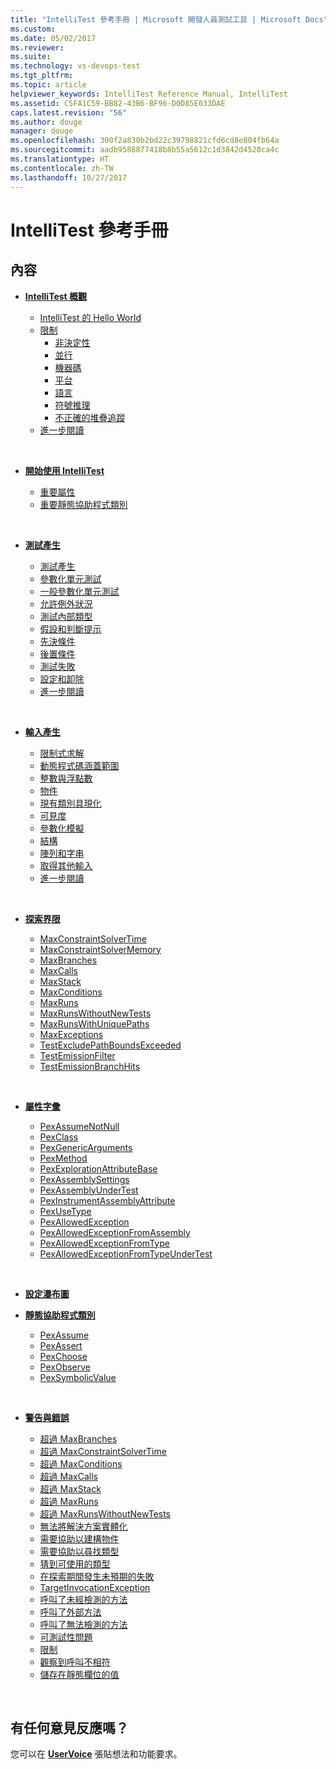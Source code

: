 ```yaml
---
title: "IntelliTest 參考手冊 | Microsoft 開發人員測試工具 | Microsoft Docs"
ms.custom: 
ms.date: 05/02/2017
ms.reviewer: 
ms.suite: 
ms.technology: vs-devops-test
ms.tgt_pltfrm: 
ms.topic: article
helpviewer_keywords: IntelliTest Reference Manual, IntelliTest
ms.assetid: C5FA1C59-BB82-43B6-BF96-D0D85E033DAE
caps.latest.revision: "56"
ms.author: douge
manager: douge
ms.openlocfilehash: 300f2a830b2bd22c39798821cfd6cd8e804fb64a
ms.sourcegitcommit: aadb9588877418b8b55a5612c1d3842d4520ca4c
ms.translationtype: HT
ms.contentlocale: zh-TW
ms.lasthandoff: 10/27/2017
---
```

# <a name="intellitest-reference-manual"></a>IntelliTest 參考手冊

## <a name="contents"></a>內容

* **[IntelliTest 概觀](introduction.md)**
  - [IntelliTest 的 Hello World](introduction.md#hello-world)
  - [限制](introduction.md#limitations)
    * [非決定性](introduction.md#nondeterminism)
    * [並行](introduction.md#concurrency)
    * [機器碼](introduction.md#native-code)
    * [平台](introduction.md#platform)
    * [語言](introduction.md#language)
    * [符號推理](introduction.md#symbolic-reasoning)
    * [不正確的堆疊追蹤](introduction.md#incorrect-stack)
  - [進一步閱讀](introduction.md#further-reading)<p>&nbsp;</p>

* **[開始使用 IntelliTest](getting-started.md)**
  - [重要屬性](getting-started.md#important-attributes)
  - [重要靜態協助程式類別](getting-started.md#helper-classes)<p>&nbsp;</p>
 
* **[測試產生](test-generation.md)**
  - [測試產生](test-generation.md#test-generators)
  - [參數化單元測試](test-generation.md#parameterized-unit-testing)
  - [一般參數化單元測試](test-generation.md#generic-parameterized)
  - [允許例外狀況](test-generation.md#allowing-exceptions)
  - [測試內部類型](test-generation.md#internal-types)
  - [假設和判斷提示](test-generation.md#assumptions-and-assertions)
  - [先決條件](test-generation.md#precondition)
  - [後置條件](test-generation.md#postcondition)
  - [測試失敗](test-generation.md#test-failures)
  - [設定和卸除](test-generation.md#setup-teardown)
  - [進一步閱讀](test-generation.md#further-reading)<p>&nbsp;</p>

* **[輸入產生](input-generation.md)**
  - [限制式求解](input-generation.md#constraint-solver)
  - [動態程式碼涵蓋範圍](input-generation.md#dynamic-code-coverage)
  - [整數與浮點數](input-generation.md#integers-and-floats)
  - [物件](input-generation.md#objects)
  - [現有類別具現化](input-generation.md#existing-classes)
  - [可見度](input-generation.md#visibility)
  - [參數化模擬](input-generation.md#parameterized-mocks)
  - [結構](input-generation.md#structs)
  - [陣列和字串](input-generation.md#arrays-and-strings)
  - [取得其他輸入](input-generation.md#additional-inputs)
  - [進一步閱讀](input-generation.md#further-reading)<p>&nbsp;</p>

* **[探索界限](exploration-bounds.md)**
  - [MaxConstraintSolverTime](exploration-bounds.md#maxconstraintsolvertime)
  - [MaxConstraintSolverMemory](exploration-bounds.md#maxconstraintsolvermemory)
  - [MaxBranches](exploration-bounds.md#maxbranches)
  - [MaxCalls](exploration-bounds.md#maxcalls)
  - [MaxStack](exploration-bounds.md#maxstack)
  - [MaxConditions](exploration-bounds.md#maxconditions)
  - [MaxRuns](exploration-bounds.md#maxruns)
  - [MaxRunsWithoutNewTests](exploration-bounds.md#maxrunswithoutnewtests)
  - [MaxRunsWithUniquePaths](exploration-bounds.md#maxrunswithuniquepaths)
  - [MaxExceptions](exploration-bounds.md#maxexceptions)
  - [TestExcludePathBoundsExceeded](exploration-bounds.md#testexcludepathboundsexceeded)
  - [TestEmissionFilter](exploration-bounds.md#testemissionfilter)
  - [TestEmissionBranchHits](exploration-bounds.md#testemissionbranchhits)<p>&nbsp;</p>

* **[屬性字彙](attribute-glossary.md)**
  - [PexAssumeNotNull](attribute-glossary.md#pexassumenotnull)
  - [PexClass](attribute-glossary.md#pexclass)
  - [PexGenericArguments](attribute-glossary.md#pexgenericarguments)
  - [PexMethod](attribute-glossary.md#pexmethod)
  - [PexExplorationAttributeBase](attribute-glossary.md#pexexplorationattributebase)
  - [PexAssemblySettings](attribute-glossary.md#pexassemblysettings)
  - [PexAssemblyUnderTest](attribute-glossary.md#pexassemblyundertest)
  - [PexInstrumentAssemblyAttribute](attribute-glossary.md#pexinstrumentassemblyattribute)
  - [PexUseType](attribute-glossary.md#pexusetype)
  - [PexAllowedException](attribute-glossary.md#pexallowedexception)
  - [PexAllowedExceptionFromAssembly](attribute-glossary.md#pexallowedexceptionfromassembly)
  - [PexAllowedExceptionFromType](attribute-glossary.md#pexallowedexceptionfromtype)
  - [PexAllowedExceptionFromTypeUnderTest](attribute-glossary.md#pexallowedexceptionfromtypeundertest)<p>&nbsp;</p>

* **[設定瀑布圖](settings-waterfall.md)**

* **[靜態協助程式類別](static-helper-classes.md)**
  - [PexAssume](static-helper-classes.md#pexassume)
  - [PexAssert](static-helper-classes.md#pexassert)
  - [PexChoose](static-helper-classes.md#pexchoose)
  - [PexObserve](static-helper-classes.md#pexobserve)
  - [PexSymbolicValue](static-helper-classes.md#pexsymbolicvalue)<p>&nbsp;</p>

* **[警告與錯誤](warnings-and-errors.md)**
  - [超過 MaxBranches](warnings-and-errors.md#maxbranches-exceeded)
  - [超過 MaxConstraintSolverTime](warnings-and-errors.md#maxconstraintsolvertime-exceeded)
  - [超過 MaxConditions](warnings-and-errors.md#maxconditions-exceeded)
  - [超過 MaxCalls](warnings-and-errors.md#maxcalls-exceeded)
  - [超過 MaxStack](warnings-and-errors.md#maxstack-exceeded)
  - [超過 MaxRuns](warnings-and-errors.md#maxruns-exceeded)
  - [超過 MaxRunsWithoutNewTests](warnings-and-errors.md#maxrunswithoutnewtests-exceeded)
  - [無法將解決方案實體化](warnings-and-errors.md#cannot-concretize-solution)
  - [需要協助以建構物件](warnings-and-errors.md#help-construct)
  - [需要協助以尋找類型](warnings-and-errors.md#help-types)
  - [猜到可使用的類型](warnings-and-errors.md#usable-type-guessed)
  - [在探索期間發生未預期的失敗](warnings-and-errors.md#unexpected-exploration)
  - [TargetInvocationException](warnings-and-errors.md#targetinvocationexception)
  - [呼叫了未經檢測的方法](warnings-and-errors.md#uninstrumented-method-called)
  - [呼叫了外部方法](warnings-and-errors.md#external-method-called)
  - [呼叫了無法檢測的方法](warnings-and-errors.md#uninstrumentable-method-called)
  - [可測試性問題](warnings-and-errors.md#testability-issue)
  - [限制](warnings-and-errors.md#limitation)
  - [觀察到呼叫不相符](warnings-and-errors.md#observed-call-mismatch)
  - [儲存在靜態欄位的值](warnings-and-errors.md#value-static-field)<p>&nbsp;</p>

## <a name="got-feedback"></a>有任何意見反應嗎？

您可以在 **[UserVoice](https://visualstudio.uservoice.com/forums/121579-visual-studio-2015/category/157869-test-tools?query=IntelliTest)** 張貼想法和功能要求。
